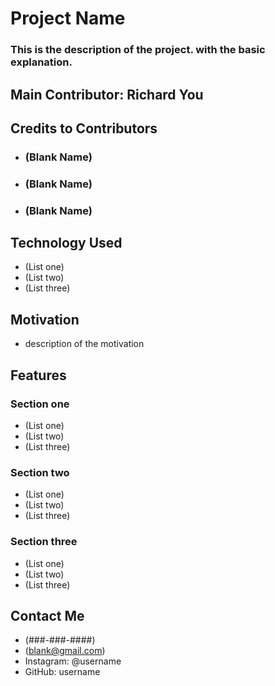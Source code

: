 # Project Name

### This is the description of the project. with the basic explanation. 

## Main Contributor: Richard You

## Credits to Contributors
- ### (Blank Name)
- ### (Blank Name)
- ### (Blank Name)

## Technology Used
- (List one)
- (List two)
- (List three)

## Motivation
- description of the motivation

## Features

### Section one
- (List one)
- (List two)
- (List three)

### Section two
- (List one)
- (List two)
- (List three)


### Section three
- (List one)
- (List two)
- (List three)

## Contact Me

- (###-###-####)
- (blank@gmail.com)
- Instagram: @username
- GitHub: username 


